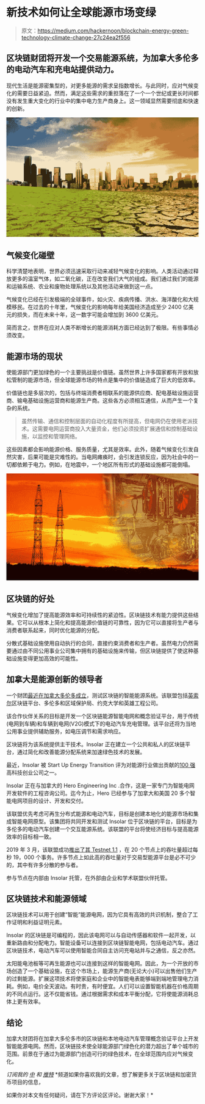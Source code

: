 # 新技术如何让全球能源市场变绿

> 原文：<https://medium.com/hackernoon/blockchain-energy-green-technology-climate-change-27c24ea2f556>

## 区块链财团将开发一个交易能源系统，为加拿大多伦多的电动汽车和充电站提供动力。

现代生活是能源密集型的，对更多能源的需求呈指数增长。与此同时，应对气候变化的需要日益紧迫。然而，满足这些需求的重担落在了一个一个世纪或更长时间都没有发生重大变化的行业中的集中电力生产商身上。这一领域显然需要彻底和快速的创新。

![](img/bb3f90788bafde4dc461aa6239aba489.png)

## 气候变化碰壁

科学清楚地表明，世界必须迅速采取行动来减轻气候变化的影响。人类活动通过释放更多的温室气体，如二氧化碳，正在改变我们大气的组成。我们通过我们的能源和运输系统、农业和废物处理系统以及其他活动来做到这一点。

气候变化已经在引发极端的全球事件，如火灾、疾病传播、洪水、海洋酸化和大规模移民。在过去的十年里，气候变化的影响每年给美国经济造成至少 2400 亿美元的损失，而在未来十年，这一数字可能会增加到 3600 亿美元。

简而言之，世界在应对人类不断增长的能源消耗方面已经达到了极限。有些事情必须改变。

## **能源市场的现状**

使能源部门更加绿色的一个主要挑战是价值链。虽然世界上许多国家都有开放和放松管制的能源市场，但全球能源市场的特点是集中的价值链造成了巨大的低效率。

价值链也是多层次的，包括与终端消费者相联系的能源供应商、配电基础设施运营商、输电基础设施运营商和能源生产商。这些各方必须相互通信，从而产生一个复杂的系统。

> 虽然传输、通信和控制层面的自动化程度有所提高，但电网仍在使用老派技术。这需要电网运营商投入大量资金，他们必须投资扩展通信和控制基础设施，以监控和管理网络。

这些因素都会影响能源价格、服务质量，尤其是效率。此外，随着气候变化引发自然灾害，后果可能是灾难性的。当电网瘫痪时，会引发连锁反应，因为社会中的一切都依赖于电力。例如，在地震中，一个地区所有形式的基础设施都可能倒塌。

![](img/8a243f3762e8478b55cc654aad691db4.png)

## 区块链的好处

气候变化增加了提高能源效率和可持续性的紧迫性。区块链技术有能力提供这些结果。它可以从根本上简化和提高能源价值链的可靠性，因为它可以直接将生产者与消费者联系起来，同时优化能源的分配。

分散式基础设施使用自动执行的合同，直接约束消费者和生产者。虽然电力仍然需要通过由不同公用事业公司集中拥有的基础设施来传输，但区块链提供了使这种基础设施变得更加高效的可能性。

## **加拿大是能源创新的领导者**

一个财团[最近在加拿大多伦多成立](https://www.globenewswire.com/news-release/2019/03/19/1757095/0/en/Insolar-to-cooperate-with-Toronto-s-Hero-Engineering-to-test-blockchain-for-transactive-energy-systems.html)，测试区块链的智能能源系统。该联盟包括[英索尔](https://insolar.io/)区块链平台、多伦多和区域保护局、约克大学和英雄工程公司。

该合作伙伴关系的目标是开发一个区块链能源智能电网和概念验证平台，用于传统(电网到车辆)和车辆到电网(V2G)模式下的电动汽车充电管理。该平台还将为当地公用事业提供辅助服务，如电压调节和需求响应。

区块链将为该系统提供主干技术。Insolar 正在建立一个公共和私人的区块链平台，通过简化和改善能源分配系统来加速绿色技术的发展。

最近，Insolar 被 Start Up Energy Transition 评为对能源行业做出贡献的[100 强](https://www.startup-energy-transition.com/)高科技创业公司之一。

Insolar 正在与加拿大的 Hero Engineering Inc .合作，这是一家专门为智能电网开发软件的工程咨询公司。迄今为止，Hero 已经参与了加拿大和美国 20 多个智能电网项目的设计、开发和交付。

该联盟优先考虑可再生分布式能源和电动汽车，目标是创建本地化的能源市场和集成智能电网原型。该集团将共同开发和测试 Insolar 位于区块链的平台，目标是为多伦多的电动汽车创建一个交互能源系统。该联盟的平台将使经济目标与提高能源效率的目标相一致。

2019 年 3 月，该联盟成功[推出了其 Testnet 1.1](/insolar/insolar-launches-testnet-1-1-with-public-nodes-8397cb71df00) ，在 20 个节点上的吞吐量超过每秒 19，000 个事务。许多节点上如此高的吞吐量对于交易型能源平台是必不可少的，其中有许多分散的参与者。

参与节点在内部由 Insolar 托管，在外部由企业和学术联盟伙伴托管。

## 区块链技术和能源领域

区块链技术可以用于创建“智能”能源电网，因为它具有高效的共识机制，整合了工作证明和利益证明元素。

Insolar 的区块链是可编程的，因此该电网可以与自动传感器和软件一起开发，以重新路由和分配电力。智能设备可以连接到区块链智能电网，包括电动汽车。通过区块链技术，电动汽车可以使用智能合同自主访问充电站并与之通信，反之亦然。

太阳能电池板等可再生能源也可以连接到这样的智能电网。因此，为一个开放的市场创造了一个基础设施，在这个市场上，能源生产商(无论大小)可以出售他们生产的过剩能源。扩展这项技术将使家庭和企业中的智能电表能够端到端地管理电力消耗。例如，电价全天波动。有时贵，有时便宜。人们可以设置智能机器在价格周期的不同点运行。这不仅能省钱。通过根据需求和成本平衡分配，它将使能源消耗总体上更有效率。

## 结论

加拿大财团将在加拿大多伦多市的区块链和本地电动汽车管理概念验证平台上开发智能能源电网。然而，区块链技术使全球能源部门绿色化的潜力超出了单个城市的范围。前景在于通过为能源部门创造可行的绿色技术，在全球范围内应对气候变化。

*订阅我的* [*中*](/@minadown) *和* [*推特*](https://twitter.com/minad21) *频道如果你喜欢我的文章，想了解更多关于区块链和加密货币项目的信息，

如果你对本文有任何疑问，请在下方评论区评论。谢谢大家！*